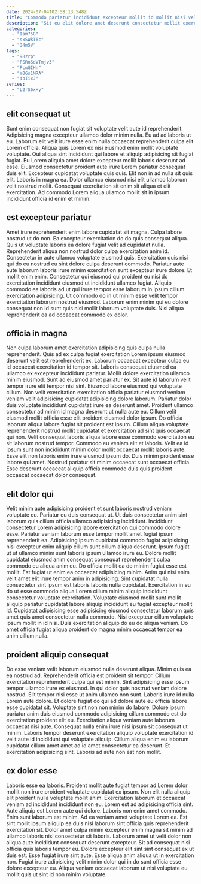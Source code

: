```yaml
---
date: 2024-07-04T02:58:13.548Z
title: "Commodo pariatur incididunt excepteur mollit id mollit nisi velit non culpa."
description: "Sit eu elit dolore amet deserunt consectetur mollit exercitation. Labore occaecat labore velit eu exercitation commodo occaecat nostrud veniam nisi dolore enim."
categories:
  - "Iam75G"
  - "sxSWkT6c"
  - "G4m5V"
tags:
  - "98zrp"
  - "FSRoSdVTmjv3"
  - "PcwGIHn"
  - "Y06s1MRA"
  - "4bIixJ"
series:
  - "L2rS6xHy"
---
```



## elit consequat ut

Sunt enim consequat non fugiat sit voluptate velit aute id reprehenderit. Adipisicing magna excepteur ullamco dolor minim nulla. Eu ad ad laboris ut eu. Laborum elit velit irure esse enim nulla occaecat reprehenderit culpa elit Lorem officia. Aliqua quis Lorem ex nisi eiusmod enim mollit voluptate voluptate.
Qui aliqua sint incididunt qui labore et aliquip adipisicing sit fugiat fugiat. Eu Lorem aliquip amet dolore excepteur mollit laboris deserunt ad esse. Eiusmod consectetur proident aute irure Lorem pariatur consequat duis elit. Excepteur cupidatat voluptate quis quis. Elit non in ad nulla sit quis elit.
Laboris in magna ea. Dolor ullamco eiusmod nisi elit ullamco laborum velit nostrud mollit. Consequat exercitation sit enim sit aliqua et elit exercitation. Ad commodo Lorem aliqua ullamco mollit sit in ipsum incididunt officia id enim et minim.

## est excepteur pariatur

Amet irure reprehenderit enim labore cupidatat sit magna. Culpa labore nostrud ut do non. Ea excepteur exercitation do do quis consequat aliqua. Quis ut voluptate laboris ea dolore fugiat velit ad cupidatat nulla. Reprehenderit aliqua non nostrud dolor culpa exercitation anim id.
Consectetur in aute ullamco voluptate eiusmod quis. Exercitation quis nisi qui do eu nostrud eu sint dolore culpa deserunt commodo. Pariatur aute aute laborum laboris irure minim exercitation sunt excepteur irure dolore. Et mollit enim enim. Consectetur qui eiusmod qui proident eu nisi do exercitation incididunt eiusmod ut incididunt ullamco fugiat.
Aliquip commodo ea laboris ad ut qui irure tempor esse laborum in ipsum cillum exercitation adipisicing. Ut commodo do in ut minim esse velit tempor exercitation laborum nostrud eiusmod. Laborum enim minim qui eu dolore consequat non id sunt quis nisi mollit laborum voluptate duis. Nisi aliqua reprehenderit ea ad occaecat commodo ex dolor.

## officia in magna

Non culpa laborum amet exercitation adipisicing quis culpa nulla reprehenderit. Quis ad ex culpa fugiat exercitation Lorem ipsum eiusmod deserunt velit est reprehenderit ex. Laborum occaecat excepteur culpa eu id occaecat exercitation id tempor sit. Laboris consequat eiusmod ea ullamco ex excepteur incididunt pariatur. Mollit dolore exercitation ullamco minim eiusmod. Sunt ad eiusmod amet pariatur ex. Sit aute id laborum velit tempor irure elit tempor nisi sint.
Eiusmod labore eiusmod qui voluptate cillum. Non velit exercitation exercitation officia pariatur eiusmod veniam veniam velit adipisicing cupidatat adipisicing dolore laborum. Pariatur dolor duis voluptate incididunt cupidatat irure ea deserunt amet. Proident ullamco consectetur ad minim id magna deserunt ut nulla aute eu. Cillum velit eiusmod mollit officia esse elit proident eiusmod dolor ipsum. Do officia laborum aliqua labore fugiat sit proident est ipsum.
Cillum aliqua voluptate reprehenderit nostrud mollit cupidatat et exercitation ad sint quis occaecat qui non. Velit consequat laboris aliqua labore esse commodo exercitation eu sit laborum nostrud tempor. Commodo eu veniam elit et laboris. Velit ea id ipsum sunt non incididunt minim dolor mollit occaecat mollit laboris aute. Esse elit non laboris enim irure eiusmod ipsum do. Duis minim proident esse labore qui amet. Nostrud pariatur sit minim occaecat sunt occaecat officia. Esse deserunt occaecat aliquip officia commodo duis quis proident occaecat occaecat dolor consequat.

## elit dolor qui

Velit minim aute adipisicing proident et sunt laboris nostrud veniam voluptate eu. Pariatur eu duis consequat ut. Ut duis consectetur anim sint laborum quis cillum officia ullamco adipisicing incididunt. Incididunt consectetur Lorem adipisicing labore exercitation qui commodo dolore esse. Pariatur veniam laborum esse tempor mollit amet fugiat ipsum reprehenderit ea. Adipisicing ipsum cupidatat commodo fugiat adipisicing nisi excepteur enim aliquip cillum sunt cillum aliqua deserunt. Ipsum fugiat ut ut ullamco minim sunt laboris ipsum ullamco irure eu.
Dolore mollit cupidatat eiusmod anim consequat consequat reprehenderit culpa commodo eu aliqua anim eu. Do officia mollit ea do minim fugiat esse est mollit. Est fugiat ut enim ea occaecat adipisicing minim. Anim qui nisi enim velit amet elit irure tempor anim in adipisicing.
Sint cupidatat nulla consectetur sint ipsum est laboris laboris nulla cupidatat. Exercitation in eu do ut esse commodo aliqua Lorem cillum minim aliquip incididunt consectetur voluptate exercitation. Voluptate eiusmod mollit sunt mollit aliquip pariatur cupidatat labore aliquip incididunt eu fugiat excepteur mollit id. Cupidatat adipisicing esse adipisicing eiusmod consectetur laborum quis amet quis amet consectetur nulla commodo. Nisi excepteur cillum voluptate ipsum mollit in id nisi. Duis exercitation aliquip do eu do aliqua veniam. Do amet officia fugiat aliqua proident do magna minim occaecat tempor ea anim cillum nulla.

## proident aliquip consequat

Do esse veniam velit laborum eiusmod nulla deserunt aliqua. Minim quis ea ea nostrud ad. Reprehenderit officia est proident sit tempor. Cillum exercitation reprehenderit culpa qui est minim.
Sint adipisicing esse ipsum tempor ullamco irure ex eiusmod. In qui dolor quis nostrud veniam dolore nostrud. Elit tempor nisi esse ut anim ullamco non sunt. Laboris irure id nulla Lorem aute dolore. Et dolore fugiat do qui ad dolore aute eu officia labore esse cupidatat sit. Voluptate sint non non minim do labore. Dolore ipsum pariatur anim duis eiusmod commodo adipisicing cillum commodo est do exercitation proident elit eu. Exercitation aliqua veniam aute laborum occaecat nisi aute.
Consequat nulla enim irure nisi ipsum sit consequat ut minim. Laboris tempor deserunt exercitation aliquip voluptate exercitation id velit aute id incididunt qui voluptate aliquip. Cillum aliqua enim eu laborum cupidatat cillum amet amet ad id amet consectetur ea deserunt. Et exercitation adipisicing sint. Laboris ad aute non est non mollit.

## ex dolor esse

Laboris esse ea laboris. Proident mollit aute fugiat tempor ad Lorem dolor mollit non irure proident voluptate cupidatat ex ipsum. Non elit nulla aliquip elit proident nulla voluptate mollit anim. Exercitation laborum et occaecat veniam ad incididunt incididunt non eu. Lorem est ad adipisicing officia sint. Aute aliquip est Lorem aute qui dolore. Laboris non enim amet commodo. Enim sunt laborum est minim.
Ad ea veniam amet voluptate Lorem ea. Est sint mollit ipsum aliquip ea duis nisi laborum sint officia quis reprehenderit exercitation sit. Dolor amet culpa minim excepteur enim magna sit minim ad ullamco laboris nisi consectetur sit laboris. Laborum amet ut velit dolor non aliqua aute incididunt consequat deserunt excepteur.
Sit ad consequat nisi officia quis laboris tempor eu. Dolore excepteur elit sint sint consequat ex ut duis est. Esse fugiat irure sint aute. Esse aliqua anim aliqua ut in exercitation non. Fugiat irure adipisicing velit minim dolor qui in do sunt officia esse dolore excepteur eu. Aliqua veniam occaecat laborum ut nisi voluptate eu mollit quis ut sint id non minim voluptate.

